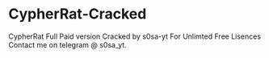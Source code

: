 # CypherRat-Cracked
CypherRat Full Paid version Cracked by s0sa-yt
For Unlimted Free Lisences Contact me on telegram @ s0sa_yt.
